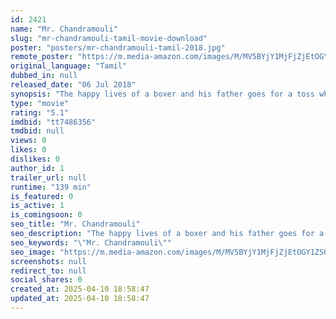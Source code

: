 ```yaml
---
id: 2421
name: "Mr. Chandramouli"
slug: "mr-chandramouli-tamil-movie-download"
poster: "posters/mr-chandramouli-tamil-2018.jpg"
remote_poster: "https://m.media-amazon.com/images/M/MV5BYjY1MjFjZjEtOGY1ZS00OTU2LTgxNmQtYWRkYTk1Y2NmZmE5XkEyXkFqcGdeQXVyMTEzNzg0Mjkx._V1_SX300.jpg"
original_language: "Tamil"
dubbed_in: null
released_date: "06 Jul 2018"
synopsis: "The happy lives of a boxer and his father goes for a toss when they unwittingly become part of a businessman's plot to ruin his rival."
type: "movie"
rating: "5.1"
imdbid: "tt7486356"
tmdbid: null
views: 0
likes: 0
dislikes: 0
author_id: 1
trailer_url: null
runtime: "139 min"
is_featured: 0
is_active: 1
is_comingsoon: 0
seo_title: "Mr. Chandramouli"
seo_description: "The happy lives of a boxer and his father goes for a toss when they unwittingly become part of a businessman's plot to ruin his rival."
seo_keywords: "\"Mr. Chandramouli\""
seo_image: "https://m.media-amazon.com/images/M/MV5BYjY1MjFjZjEtOGY1ZS00OTU2LTgxNmQtYWRkYTk1Y2NmZmE5XkEyXkFqcGdeQXVyMTEzNzg0Mjkx._V1_SX300.jpg"
screenshots: null
redirect_to: null
social_shares: 0
created_at: 2025-04-10 18:58:47
updated_at: 2025-04-10 18:58:47
---
```


